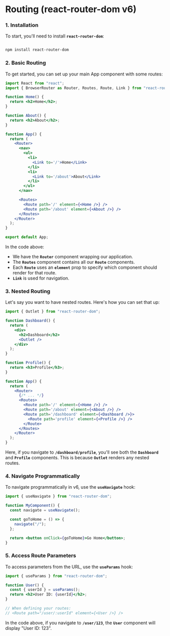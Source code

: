# Routing (react-router-dom v6)

### **1. Installation**

To start, you'll need to install **`react-router-dom`**:

```bash

npm install react-router-dom

```

### **2. Basic Routing**

To get started, you can set up your main App component with some routes:

```jsx
import React from "react";
import { BrowserRouter as Router, Routes, Route, Link } from "react-router-dom";

function Home() {
  return <h2>Home</h2>;
}

function About() {
  return <h2>About</h2>;
}

function App() {
  return (
    <Router>
      <nav>
        <ul>
          <li>
            <Link to='/'>Home</Link>
          </li>
          <li>
            <Link to='/about'>About</Link>
          </li>
        </ul>
      </nav>

      <Routes>
        <Route path='/' element={<Home />} />
        <Route path='/about' element={<About />} />
      </Routes>
    </Router>
  );
}

export default App;
```

In the code above:

- We have the **`Router`** component wrapping our application.
- The **`Routes`** component contains all our **`Route`** components.
- Each **`Route`** uses an **`element`** prop to specify which component should render for that route.
- **`Link`** is used for navigation.

### **3. Nested Routing**

Let's say you want to have nested routes. Here's how you can set that up:

```jsx
import { Outlet } from "react-router-dom";

function Dashboard() {
  return (
    <div>
      <h2>Dashboard</h2>
      <Outlet />
    </div>
  );
}

function Profile() {
  return <h3>Profile</h3>;
}

function App() {
  return (
    <Router>
      {/* ... */}
      <Routes>
        <Route path='/' element={<Home />} />
        <Route path='/about' element={<About />} />
        <Route path='/dashboard' element={<Dashboard />}>
          <Route path='profile' element={<Profile />} />
        </Route>
      </Routes>
    </Router>
  );
}
```

Here, if you navigate to **`/dashboard/profile`**, you'll see both the **`Dashboard`** and **`Profile`** components. This is because **`Outlet`** renders any nested routes.

### **4. Navigate Programmatically**

To navigate programmatically in v6, use the **`useNavigate`** hook:

```jsx
import { useNavigate } from "react-router-dom";

function MyComponent() {
  const navigate = useNavigate();

  const goToHome = () => {
    navigate("/");
  };

  return <button onClick={goToHome}>Go Home</button>;
}
```

### **5. Access Route Parameters**

To access parameters from the URL, use the **`useParams`** hook:

```jsx
import { useParams } from "react-router-dom";

function User() {
  const { userId } = useParams();
  return <h2>User ID: {userId}</h2>;
}

// When defining your routes:
// <Route path="/user/:userId" element={<User />} />
```

In the code above, if you navigate to **`/user/123`**, the **`User`** component will display "User ID: 123".
